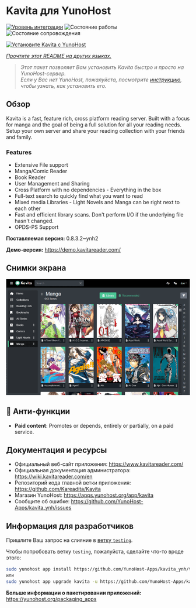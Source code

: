 <!--
Важно: этот README был автоматически сгенерирован <https://github.com/YunoHost/apps/tree/master/tools/readme_generator>
Он НЕ ДОЛЖЕН редактироваться вручную.
-->

# Kavita для YunoHost

[![Уровень интеграции](https://dash.yunohost.org/integration/kavita.svg)](https://ci-apps.yunohost.org/ci/apps/kavita/) ![Состояние работы](https://ci-apps.yunohost.org/ci/badges/kavita.status.svg) ![Состояние сопровождения](https://ci-apps.yunohost.org/ci/badges/kavita.maintain.svg)

[![Установите Kavita с YunoHost](https://install-app.yunohost.org/install-with-yunohost.svg)](https://install-app.yunohost.org/?app=kavita)

*[Прочтите этот README на других языках.](./ALL_README.md)*

> *Этот пакет позволяет Вам установить Kavita быстро и просто на YunoHost-сервер.*  
> *Если у Вас нет YunoHost, пожалуйста, посмотрите [инструкцию](https://yunohost.org/install), чтобы узнать, как установить его.*

## Обзор

Kavita is a fast, feature rich, cross platform reading server. Built with a focus for manga and the goal of being a full solution for all your reading needs. Setup your own server and share your reading collection with your friends and family.

### Features

- Extensive File support
- Manga/Comic Reader
- Book Reader
- User Management and Sharing
- Cross Platform with no dependencies - Everything in the box
- Full-text search to quickly find what you want to read
- Mixed media Libraries - Light Novels and Manga can be right next to each other
- Fast and efficient library scans. Don't perform I/O if the underlying file hasn't changed.
- OPDS-PS Support


**Поставляемая версия:** 0.8.3.2~ynh2

**Демо-версия:** <https://demo.kavitareader.com/>

## Снимки экрана

![Снимок экрана Kavita](./doc/screenshots/screenshot.png)

## :red_circle: Анти-функции

- **Paid content**: Promotes or depends, entirely or partially, on a paid service.

## Документация и ресурсы

- Официальный веб-сайт приложения: <https://www.kavitareader.com/>
- Официальная документация администратора: <https://wiki.kavitareader.com/en>
- Репозиторий кода главной ветки приложения: <https://github.com/Kareadita/Kavita>
- Магазин YunoHost: <https://apps.yunohost.org/app/kavita>
- Сообщите об ошибке: <https://github.com/YunoHost-Apps/kavita_ynh/issues>

## Информация для разработчиков

Пришлите Ваш запрос на слияние в [ветку `testing`](https://github.com/YunoHost-Apps/kavita_ynh/tree/testing).

Чтобы попробовать ветку `testing`, пожалуйста, сделайте что-то вроде этого:

```bash
sudo yunohost app install https://github.com/YunoHost-Apps/kavita_ynh/tree/testing --debug
или
sudo yunohost app upgrade kavita -u https://github.com/YunoHost-Apps/kavita_ynh/tree/testing --debug
```

**Больше информации о пакетировании приложений:** <https://yunohost.org/packaging_apps>

